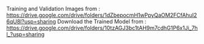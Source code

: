 Training and Validation Images from : https://drive.google.com/drive/folders/1dZbepocmH1wPpyQaOM2FCfAhuI26qU8l?usp=sharing
Download the Trained Model from : https://drive.google.com/drive/folders/10tzAGJ3bc1tAH9m7cdhG1P6x1Ji_7hl_?usp=sharing
